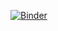 [![Binder](https://mybinder.org/badge_logo.svg)](https://mybinder.org/v2/gh/keaveney/StatisticsLectures/master)

